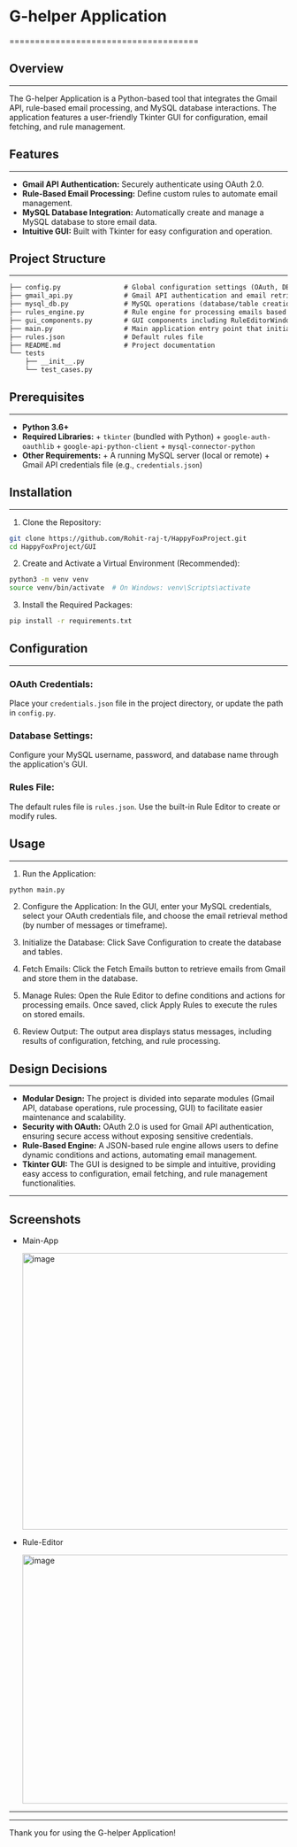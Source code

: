 # G-helper Application
=====================================

## Overview
------------

The G-helper Application is a Python-based tool that integrates the Gmail API, rule-based email processing, and
MySQL database interactions. The application features a user-friendly Tkinter GUI for configuration, email
fetching, and rule management.

## Features
-------------

* **Gmail API Authentication:** Securely authenticate using OAuth 2.0.
* **Rule-Based Email Processing:** Define custom rules to automate email management.
* **MySQL Database Integration:** Automatically create and manage a MySQL database to store email data.
* **Intuitive GUI:** Built with Tkinter for easy configuration and operation.

## Project Structure
--------------------

```markdown
├── config.py                # Global configuration settings (OAuth, DB, rules file path)
├── gmail_api.py             # Gmail API authentication and email retrieval functions
├── mysql_db.py              # MySQL operations (database/table creation, email insertion/fetching)
├── rules_engine.py          # Rule engine for processing emails based on JSON-defined rules
├── gui_components.py        # GUI components including RuleEditorWindow, ActionRow, ConditionRow, etc.
├── main.py                  # Main application entry point that initializes the GUI
├── rules.json               # Default rules file
├── README.md                # Project documentation
└── tests
    ├── __init__.py
    └── test_cases.py
```


## Prerequisites
----------------

* **Python 3.6+**
* **Required Libraries:**
        + `tkinter` (bundled with Python)
        + `google-auth-oauthlib`
        + `google-api-python-client`
        + `mysql-connector-python`
* **Other Requirements:**
        + A running MySQL server (local or remote)
        + Gmail API credentials file (e.g., `credentials.json`)

## Installation
---------------

1. Clone the Repository:

```bash
git clone https://github.com/Rohit-raj-t/HappyFoxProject.git
cd HappyFoxProject/GUI
```

2. Create and Activate a Virtual Environment (Recommended):

```bash
python3 -m venv venv
source venv/bin/activate  # On Windows: venv\Scripts\activate
```

3. Install the Required Packages:

```bash
pip install -r requirements.txt
```

## Configuration
---------------

### OAuth Credentials:
Place your `credentials.json` file in the project directory, or update the path in `config.py`.

### Database Settings:
Configure your MySQL username, password, and database name through the application's GUI.

### Rules File:
The default rules file is `rules.json`. Use the built-in Rule Editor to create or modify rules.

## Usage
-----

1. Run the Application:

```bash
python main.py
```

2. Configure the Application:
In the GUI, enter your MySQL credentials, select your OAuth credentials file, and choose the email retrieval
method (by number of messages or timeframe).

3. Initialize the Database:
Click Save Configuration to create the database and tables.

4. Fetch Emails:
Click the Fetch Emails button to retrieve emails from Gmail and store them in the database.

5. Manage Rules:
Open the Rule Editor to define conditions and actions for processing emails. Once saved, click Apply Rules to
execute the rules on stored emails.

6. Review Output:
The output area displays status messages, including results of configuration, fetching, and rule processing.

## Design Decisions
-----------------

* **Modular Design:** The project is divided into separate modules (Gmail API, database operations, rule
processing, GUI) to facilitate easier maintenance and scalability.
* **Security with OAuth:** OAuth 2.0 is used for Gmail API authentication, ensuring secure access without exposing
sensitive credentials.
* **Rule-Based Engine:** A JSON-based rule engine allows users to define dynamic conditions and actions,
automating email management.
* **Tkinter GUI:** The GUI is designed to be simple and intuitive, providing easy access to configuration, email
fetching, and rule management functionalities.
-----

## Screenshots
- Main-App
  
    <img src="https://github.com/user-attachments/assets/da88bc12-4ec4-4bf4-8736-d5e50d09acdd" alt="image" width="500" height="500">

- Rule-Editor
  
    <img src="https://github.com/user-attachments/assets/253e2083-3a52-41d3-94fc-875bbd064886" alt="image" width="500" height="450">


---
---
Thank you for using the G-helper Application!
